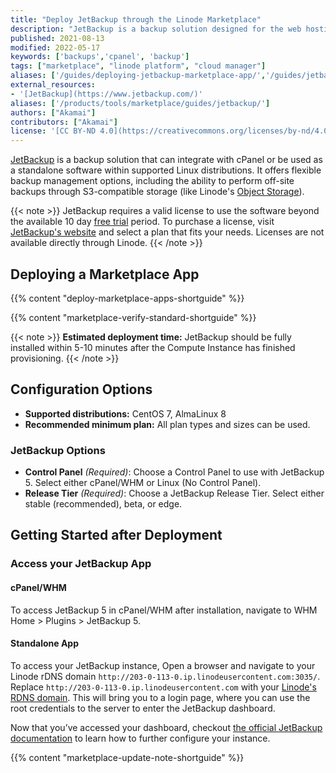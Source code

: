 ```yaml
---
title: "Deploy JetBackup through the Linode Marketplace"
description: "JetBackup is a backup solution designed for the web hosting industry. This tutorial walks you through deploying JetBackup using the Linode Marketplace."
published: 2021-08-13
modified: 2022-05-17
keywords: ['backups','cpanel', 'backup']
tags: ["marketplace", "linode platform", "cloud manager"]
aliases: ['/guides/deploying-jetbackup-marketplace-app/','/guides/jetbackup-marketplace-app/']
external_resources:
- '[JetBackup](https://www.jetbackup.com/)'
aliases: ['/products/tools/marketplace/guides/jetbackup/']
authors: ["Akamai"]
contributors: ["Akamai"]
license: '[CC BY-ND 4.0](https://creativecommons.org/licenses/by-nd/4.0)'
---
```


[JetBackup](https://www.jetbackup.com/) is a backup solution that can integrate with cPanel or be used as a standalone software within supported Linux distributions. It offers flexible backup management options, including the ability to perform off-site backups through S3-compatible storage (like Linode's [Object Storage](https://www.linode.com/products/object-storage/)).

{{< note >}}
JetBackup requires a valid license to use the software beyond the available 10 day [free trial](https://cpanel.net/products/trial/) period. To purchase a license, visit [JetBackup's website](https://billing.jetapps.com/index.php?rp=/store/prorated-license) and select a plan that fits your needs. Licenses are not available directly through Linode.
{{< /note >}}

## Deploying a Marketplace App

{{% content "deploy-marketplace-apps-shortguide" %}}

{{% content "marketplace-verify-standard-shortguide" %}}

{{< note >}}
**Estimated deployment time:** JetBackup should be fully installed within 5-10 minutes after the Compute Instance has finished provisioning.
{{< /note >}}

## Configuration Options

- **Supported distributions:** CentOS 7, AlmaLinux 8
- **Recommended minimum plan:** All plan types and sizes can be used.

### JetBackup Options

- **Control Panel** *(Required)*: Choose a Control Panel to use with JetBackup 5. Select either cPanel/WHM or Linux (No Control Panel).
- **Release Tier** *(Required)*: Choose a JetBackup Release Tier. Select either stable (recommended), beta, or edge.

## Getting Started after Deployment

### Access your JetBackup App

#### cPanel/WHM

To access JetBackup 5 in cPanel/WHM after installation, navigate to WHM Home > Plugins > JetBackup 5.

#### Standalone App

To access your JetBackup instance, Open a browser and navigate to your Linode rDNS domain `http://203-0-113-0.ip.linodeusercontent.com:3035/`. Replace `http://203-0-113-0.ip.linodeusercontent.com` with your [Linode's RDNS domain](/docs/products/compute/compute-instances/guides/manage-ip-addresses/#viewing-ip-addresses). This will bring you to a login page, where you can use the root credentials to the server to enter the JetBackup dashboard.

Now that you’ve accessed your dashboard, checkout [the official JetBackup documentation](https://docs.jetbackup.com/v5.1/adminpanel/gettingStarted.html#gettingstarted) to learn how to further configure your instance.

{{% content "marketplace-update-note-shortguide" %}}